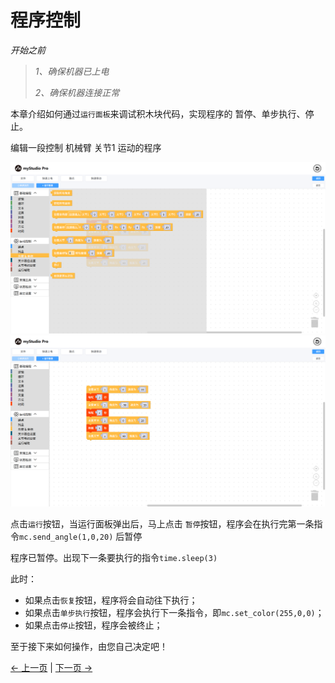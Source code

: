 # 程序控制

*开始之前*

> *1、确保机器已上电*
>
> *2、确保机器连接正常*

本章介绍如何通过`运行面板`来调试积木块代码，实现程序的 暂停、单步执行、停止。

编辑一段控制 机械臂 关节1 运动的程序

<img src="../../../../resources/3-FunctionsAndApplications/5.myBlockly/blockly/program1.png" />

<img src="../../../../resources/3-FunctionsAndApplications/5.myBlockly/blockly/program2.png" />

点击`运行`按钮，当运行面板弹出后，马上点击 `暂停`按钮，程序会在执行完第一条指令`mc.send_angle(1,0,20)` 后暂停

程序已暂停。出现下一条要执行的指令`time.sleep(3)`

此时：

- 如果点击`恢复`按钮，程序将会自动往下执行；
- 如果点击`单步执行`按钮，程序会执行下一条指令，即`mc.set_color(255,0,0)`；
- 如果点击`停止`按钮，程序会被终止；

至于接下来如何操作，由您自己决定吧！

[← 上一页](./5.1.1.7-singleStep.md) | [下一页 →](./5.1.1.8-program.md)